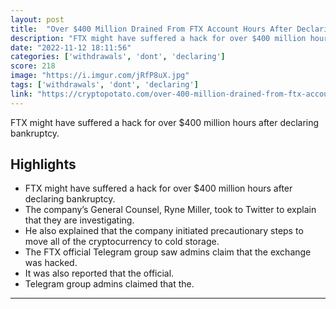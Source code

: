 ```yaml
---
layout: post
title:  "Over $400 Million Drained From FTX Account Hours After Declaring Bankruptcy"
description: "FTX might have suffered a hack for over $400 million hours after declaring bankruptcy."
date: "2022-11-12 18:11:56"
categories: ['withdrawals', 'dont', 'declaring']
score: 218
image: "https://i.imgur.com/jRfP8uX.jpg"
tags: ['withdrawals', 'dont', 'declaring']
link: "https://cryptopotato.com/over-400-million-drained-from-ftx-account-hours-after-declaring-bankruptcy/"
---
```


FTX might have suffered a hack for over $400 million hours after declaring bankruptcy.

## Highlights

- FTX might have suffered a hack for over $400 million hours after declaring bankruptcy.
- The company’s General Counsel, Ryne Miller, took to Twitter to explain that they are investigating.
- He also explained that the company initiated precautionary steps to move all of the cryptocurrency to cold storage.
- The FTX official Telegram group saw admins claim that the exchange was hacked.
- It was also reported that the official.
- Telegram group admins claimed that the.

---
